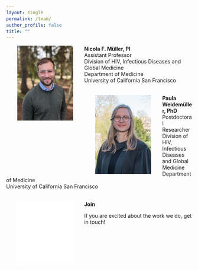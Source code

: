 ```yaml
---
layout: single
permalink: /team/
author_profile: false
title: ""
---
```


<a href="/team/NicolaMueller">
  <img src="/assets/images/Nicola.jpeg" width="30%" title="Nicola F. Müller, PI" align="left" hspace="30">
</a>

__Nicola F. Müller, PI__<br/>
Assistant Professor<br/>
Division of HIV, Infectious Diseases and Global Medicine<br/>
Department of Medicine
<br/>
University of California San Francisco
<br/><br/>

<a href="/team/Paula">
  <img src="/assets/images/Paula.jpeg" width="30%" title="Paula Weidemüller, PhD" align="left" hspace="30">
</a>

__Paula Weidemüller, PhD__<br/>
Postdoctoral Researcher<br/>
Division of HIV, Infectious Diseases and Global Medicine<br/>
Department of Medicine
<br/>
University of California San Francisco
<br/><br/>

<a href="/join/">
  <img src="/assets/images/blank.png" width="30%" align="left" hspace="30">
</a>

__Join__<br/>

If you are excited about the work we do, get in touch!<br/><br/>
